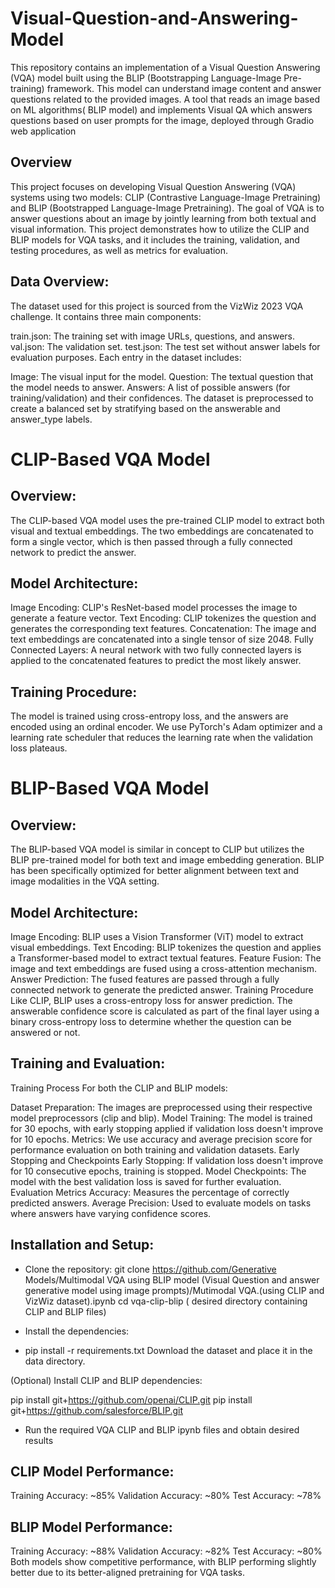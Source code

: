 # Visual-Question-and-Answering-Model
This repository contains an implementation of a Visual Question Answering (VQA) model built using the BLIP (Bootstrapping Language-Image Pre-training) framework. This model can understand image content and answer questions related to the provided images.
A tool that reads an image based on ML algorithms( BLIP model) and implements Visual QA which answers questions based on user prompts for the image, deployed through Gradio web application

Overview
---------
This project focuses on developing Visual Question Answering (VQA) systems using two models: CLIP (Contrastive Language-Image Pretraining) and BLIP (Bootstrapped Language-Image Pretraining). The goal of VQA is to answer questions about an image by jointly learning from both textual and visual information. This project demonstrates how to utilize the CLIP and BLIP models for VQA tasks, and it includes the training, validation, and testing procedures, as well as metrics for evaluation.

Data Overview:
--------------
The dataset used for this project is sourced from the VizWiz 2023 VQA challenge. It contains three main components:

train.json: The training set with image URLs, questions, and answers.
val.json: The validation set.
test.json: The test set without answer labels for evaluation purposes.
Each entry in the dataset includes:

Image: The visual input for the model.
Question: The textual question that the model needs to answer.
Answers: A list of possible answers (for training/validation) and their confidences.
The dataset is preprocessed to create a balanced set by stratifying based on the answerable and answer_type labels.

# CLIP-Based VQA Model

Overview:
---------
The CLIP-based VQA model uses the pre-trained CLIP model to extract both visual and textual embeddings. The two embeddings are concatenated to form a single vector, which is then passed through a fully connected network to predict the answer.

Model Architecture:
--------------------
Image Encoding: CLIP's ResNet-based model processes the image to generate a feature vector.
Text Encoding: CLIP tokenizes the question and generates the corresponding text features.
Concatenation: The image and text embeddings are concatenated into a single tensor of size 2048.
Fully Connected Layers: A neural network with two fully connected layers is applied to the concatenated features to predict the most likely answer.

Training Procedure:
--------------------
The model is trained using cross-entropy loss, and the answers are encoded using an ordinal encoder. We use PyTorch's Adam optimizer and a learning rate scheduler that reduces the learning rate when the validation loss plateaus.

# BLIP-Based VQA Model
Overview:
---------
The BLIP-based VQA model is similar in concept to CLIP but utilizes the BLIP pre-trained model for both text and image embedding generation. BLIP has been specifically optimized for better alignment between text and image modalities in the VQA setting.

Model Architecture:
--------------------
Image Encoding: BLIP uses a Vision Transformer (ViT) model to extract visual embeddings.
Text Encoding: BLIP tokenizes the question and applies a Transformer-based model to extract textual features.
Feature Fusion: The image and text embeddings are fused using a cross-attention mechanism.
Answer Prediction: The fused features are passed through a fully connected network to generate the predicted answer.
Training Procedure
Like CLIP, BLIP uses a cross-entropy loss for answer prediction. The answerable confidence score is calculated as part of the final layer using a binary cross-entropy loss to determine whether the question can be answered or not.

Training and Evaluation:
-------------------------
Training Process
For both the CLIP and BLIP models:

Dataset Preparation: The images are preprocessed using their respective model preprocessors (clip and blip).
Model Training: The model is trained for 30 epochs, with early stopping applied if validation loss doesn't improve for 10 epochs.
Metrics: We use accuracy and average precision score for performance evaluation on both training and validation datasets.
Early Stopping and Checkpoints
Early Stopping: If validation loss doesn't improve for 10 consecutive epochs, training is stopped.
Model Checkpoints: The model with the best validation loss is saved for further evaluation.
Evaluation Metrics
Accuracy: Measures the percentage of correctly predicted answers.
Average Precision: Used to evaluate models on tasks where answers have varying confidence scores.

Installation and Setup:
-----------------------
- Clone the repository:
git clone https://github.com/Generative Models/Multimodal VQA using BLIP model (Visual Question and answer generative model using image prompts)/Mutimodal VQA.(using CLIP and VizWiz dataset).ipynb
cd vqa-clip-blip ( desired directory containing CLIP and BLIP files)

- Install the dependencies:

- pip install -r requirements.txt
Download the dataset and place it in the data directory.

(Optional) Install CLIP and BLIP dependencies:

pip install git+https://github.com/openai/CLIP.git
pip install git+https://github.com/salesforce/BLIP.git

- Run the required VQA CLIP and BLIP ipynb files and obtain desired results

CLIP Model Performance:
------------------------
Training Accuracy: ~85%
Validation Accuracy: ~80%
Test Accuracy: ~78%

BLIP Model Performance:
------------------------
Training Accuracy: ~88%
Validation Accuracy: ~82%
Test Accuracy: ~80%
Both models show competitive performance, with BLIP performing slightly better due to its better-aligned pretraining for VQA tasks.




